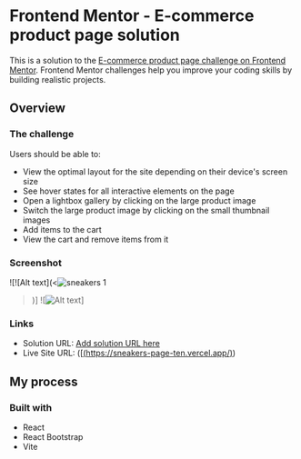 # Frontend Mentor - E-commerce product page solution

This is a solution to the [E-commerce product page challenge on Frontend Mentor](https://www.frontendmentor.io/challenges/ecommerce-product-page-UPsZ9MJp6). Frontend Mentor challenges help you improve your coding skills by building realistic projects.

## Overview

### The challenge

Users should be able to:

- View the optimal layout for the site depending on their device's screen size
- See hover states for all interactive elements on the page
- Open a lightbox gallery by clicking on the large product image
- Switch the large product image by clicking on the small thumbnail images
- Add items to the cart
- View the cart and remove items from it

### Screenshot

![![Alt text](<![sneakers 1](https://github.com/nanatotibadze/Sneakers/assets/106735126/5bb51645-261d-4947-9371-92c0abbccc16)
>)]
![![Alt text](![cart2](https://github.com/nanatotibadze/Sneakers/assets/106735126/f07ccba8-644c-4e9d-bb8b-d70d7aa2bb76)
)]

### Links

- Solution URL: [Add solution URL here](https://your-solution-url.com)
- Live Site URL: ([[(https://sneakers-page-ten.vercel.app/)](https://sneakers-page-ten.vercel.app/))

## My process

### Built with

- React
- React Bootstrap
- Vite
